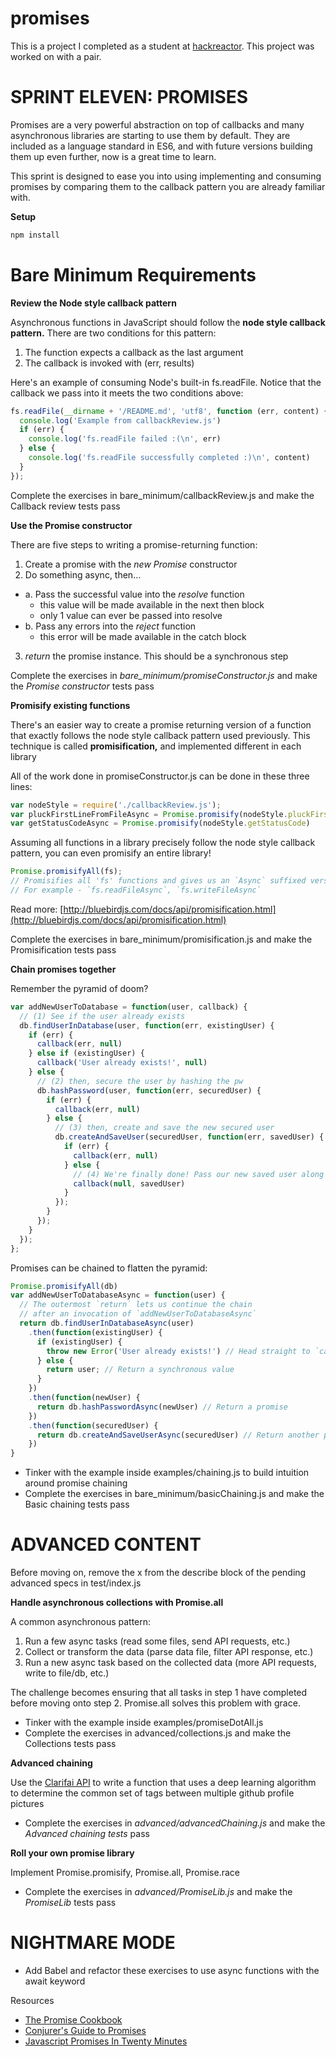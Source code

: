 # promises
This is a project I completed as a student at [hackreactor](http://hackreactor.com). This project was worked on with a pair.

# SPRINT ELEVEN: PROMISES
Promises are a very powerful abstraction on top of callbacks and many asynchronous libraries are starting to use them by default. They are included as a language standard in ES6, and with future versions building them up even further, now is a great time to learn.

This sprint is designed to ease you into using implementing and consuming promises by comparing them to the callback pattern you are already familiar with.

**Setup**
```javascript
npm install
```

# Bare Minimum Requirements

**Review the Node style callback pattern**

Asynchronous functions in JavaScript should follow the **node style callback pattern.** There are two conditions for this pattern:

1. The function expects a callback as the last argument
2. The callback is invoked with (err, results)

Here's an example of consuming Node's built-in fs.readFile. Notice that the callback we pass into it meets the two conditions above:

```javascript
fs.readFile(__dirname + '/README.md', 'utf8', function (err, content) {
  console.log('Example from callbackReview.js')
  if (err) {
    console.log('fs.readFile failed :(\n', err)
  } else {
    console.log('fs.readFile successfully completed :)\n', content)
  }
});
```
Complete the exercises in bare_minimum/callbackReview.js and make the Callback review tests pass

**Use the Promise constructor**

There are five steps to writing a promise-returning function:

1. Create a promise with the *new Promise* constructor
2. Do something async, then…
  * a. Pass the successful value into the *resolve* function
    * this value will be made available in the next then block
    * only 1 value can ever be passed into resolve
  * b. Pass any errors into the *reject* function
    * this error will be made available in the catch block
3. *return* the promise instance. This should be a synchronous step

Complete the exercises in *bare_minimum/promiseConstructor.js* and make the *Promise constructor* tests pass

**Promisify existing functions**

There's an easier way to create a promise returning version of a function that exactly follows the node style callback pattern used previously. This technique is called **promisification,** and implemented different in each library

All of the work done in promiseConstructor.js can be done in these three lines:
```javascript
var nodeStyle = require('./callbackReview.js');
var pluckFirstLineFromFileAsync = Promise.promisify(nodeStyle.pluckFirstLineFromFile)
var getStatusCodeAsync = Promise.promisify(nodeStyle.getStatusCode)
```
Assuming all functions in a library precisely follow the node style callback pattern, you can even promisify an entire library!
```javascript
Promise.promisifyAll(fs);
// Promisifies all 'fs' functions and gives us an `Async` suffixed version
// For example - `fs.readFileAsync`, `fs.writeFileAsync`
```
Read more: [http://bluebirdjs.com/docs/api/promisification.html](http://bluebirdjs.com/docs/api/promisification.html)

Complete the exercises in bare_minimum/promisification.js and make the Promisification tests pass

**Chain promises together**

Remember the pyramid of doom?
```javascript
var addNewUserToDatabase = function(user, callback) {
  // (1) See if the user already exists
  db.findUserInDatabase(user, function(err, existingUser) {
    if (err) {
      callback(err, null)
    } else if (existingUser) {
      callback('User already exists!', null)
    } else {
      // (2) then, secure the user by hashing the pw
      db.hashPassword(user, function(err, securedUser) {
        if (err) {
          callback(err, null)
        } else {
          // (3) then, create and save the new secured user
          db.createAndSaveUser(securedUser, function(err, savedUser) {
            if (err) {
              callback(err, null)
            } else {
              // (4) We're finally done! Pass our new saved user along
              callback(null, savedUser)
            }
          });
        }
      });
    }
  });
};
```
Promises can be chained to flatten the pyramid:
```javascript
Promise.promisifyAll(db)
var addNewUserToDatabaseAsync = function(user) {
  // The outermost `return` lets us continue the chain
  // after an invocation of `addNewUserToDatabaseAsync`
  return db.findUserInDatabaseAsync(user)
    .then(function(existingUser) {
      if (existingUser) {
        throw new Error('User already exists!') // Head straight to `catch`. Do not pass Go, do not collect $200
      } else {
        return user; // Return a synchronous value
      }
    })
    .then(function(newUser) {
      return db.hashPasswordAsync(newUser) // Return a promise
    })
    .then(function(securedUser) {
      return db.createAndSaveUserAsync(securedUser) // Return another promise
    })
}
```
* Tinker with the example inside examples/chaining.js to build intuition around promise chaining
* Complete the exercises in bare_minimum/basicChaining.js and make the Basic chaining tests pass

# ADVANCED CONTENT
Before moving on, remove the x from the describe block of the pending advanced specs in test/index.js

**Handle asynchronous collections with Promise.all**

A common asynchronous pattern:

1. Run a few async tasks (read some files, send API requests, etc.)
2. Collect or transform the data (parse data file, filter API response, etc.)
3. Run a new async task based on the collected data (more API requests, write to file/db, etc.)

The challenge becomes ensuring that all tasks in step 1 have completed before moving onto step 2. Promise.all solves this problem with grace.

* Tinker with the example inside examples/promiseDotAll.js
* Complete the exercises in advanced/collections.js and make the Collections tests pass

**Advanced chaining**

Use the [Clarifai API](https://clarifai.com/developer/guide/) to write a function that uses a deep learning algorithm to determine the common set of tags between multiple github profile pictures

* Complete the exercises in *advanced/advancedChaining.js* and make the *Advanced chaining tests* pass

**Roll your own promise library**

Implement Promise.promisify, Promise.all, Promise.race

* Complete the exercises in *advanced/PromiseLib.js* and make the *PromiseLib* tests pass

# NIGHTMARE MODE
* Add Babel and refactor these exercises to use async functions with the await keyword

Resources
* [The Promise Cookbook](https://github.com/mattdesl/promise-cookbook)
* [Conjurer's Guide to Promises](http://www.youhavetolearncomputers.com/blog?category=Hack+Reactor)
* [Javascript Promises In Twenty Minutes](https://medium.com/quick-code/javascript-promises-in-twenty-minutes-3aac5b65b887)
